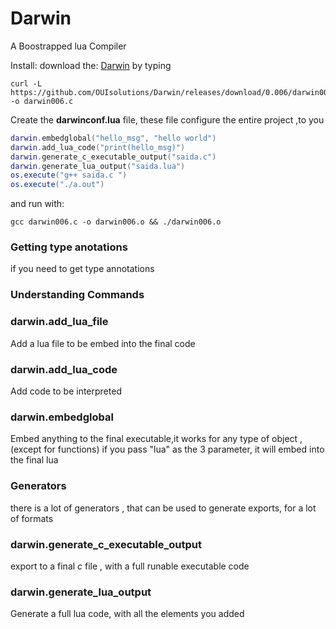 # Darwin
A Boostrapped lua Compiler

Install:
download the: [Darwin](https://github.com/OUIsolutions/Darwin/releases/download/0.006/darwin006.c)
by typing
```shel
curl -L https://github.com/OUIsolutions/Darwin/releases/download/0.006/darwin006.c -o darwin006.c
```

Create the **darwinconf.lua** file, these file configure the entire project ,to you

```lua
darwin.embedglobal("hello_msg", "hello world")
darwin.add_lua_code("print(hello_msg)")
darwin.generate_c_executable_output("saida.c")
darwin.generate_lua_output("saida.lua")
os.execute("g++ saida.c ")
os.execute("./a.out")


```
and run with:
```shel
gcc darwin006.c -o darwin006.o && ./darwin006.o
```
### Getting type anotations
if you need to get type annotations

### Understanding Commands

### darwin.add_lua_file
Add a lua file to be embed into the final  code

### darwin.add_lua_code
Add code to be interpreted

### darwin.embedglobal
Embed anything to the final executable,it works for any type of object ,(except for functions)
if you pass "lua" as the 3 parameter, it will embed into the final lua


### Generators
there is a lot of generators , that can be used to generate exports, for a lot
of formats

### darwin.generate_c_executable_output
export to a final *c* file , with a full runable executable code

### darwin.generate_lua_output
Generate a full lua code, with all the elements you added
